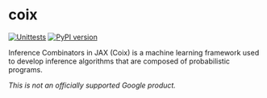 # coix

[![Unittests](https://github.com/jax-ml/coix/actions/workflows/pytest_and_autopublish.yml/badge.svg)](https://github.com/jax-ml/coix/actions/workflows/pytest_and_autopublish.yml)
[![PyPI version](https://badge.fury.io/py/coix.svg)](https://badge.fury.io/py/coix)

Inference Combinators in JAX (Coix) is a machine learning framework used to
develop inference algorithms that are composed of probabilistic programs.

*This is not an officially supported Google product.*
